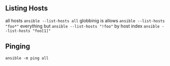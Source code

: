 ## Listing Hosts
all hosts
`ansible --list-hosts all`
globbinig is allows
`ansible --list-hosts "foo*"`
everything but
`ansible --list-hosts "!foo"`
by host index
`ansible --list-hosts "foo[1]"`



## Pinging
`ansible -m ping all`
